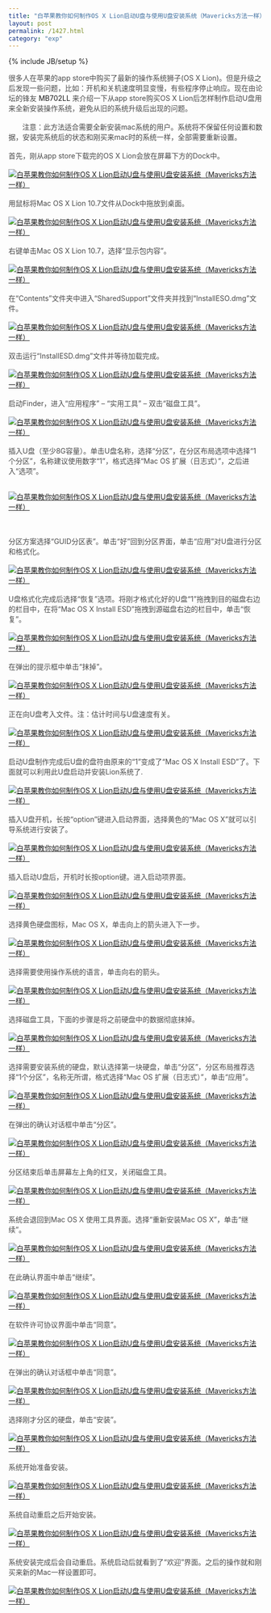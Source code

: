 ```yaml
---
title: "白苹果教你如何制作OS X Lion启动U盘与使用U盘安装系统（Mavericks方法一样）"
layout: post
permalink: /1427.html
category: "exp"
---
```

{% include JB/setup %}

<span style="color: #4a4a4a;">很多人在苹果的app store中购买了最新的操作系统狮子(OS X Lion)。但是升级之后发现一些问题，比如：开机和关机速度明显变慢，有些程序停止响应。现在由论坛的锋友 </span>MB702LL<span style="color: #4a4a4a;"> 来介绍一下从app store购买OS X Lion后怎样制作启动U盘用来全新安装操作系统，避免从旧的系统升级后出现的问题。</span><br style="color: #4a4a4a;" /><br style="color: #4a4a4a;" /><span style="color: #4a4a4a;">       注意：</span><span style="color: #464646;">此方法适合需要全新安装mac系统的用户。系统将不保留任何设置和数据，安装完系统后的状态和刚买来mac时的系统一样，全部需要重新设置。</span><br style="color: #4a4a4a;" /><br style="color: #4a4a4a;" /><span style="color: #4a4a4a;">首先，刚从app store下载完的OS X Lion会放在屏幕下方的Dock中。</span><br style="color: #4a4a4a;" /><br style="color: #4a4a4a;" /><a href="/wp-content/uploads/sinapicv2-backup/1427-ww4-bmiddle-a316108djw1enviff8a5lj20dw08p40u.jpg" target="_blank"><img src="/wp-content/uploads/sinapicv2-backup/1427-ww4-large-a316108djw1enviff8a5lj20dw08p40u.jpg" alt="白苹果教你如何制作OS X Lion启动U盘与使用U盘安装系统（Mavericks方法一样）" /></a><br style="color: #4a4a4a;" /><br style="color: #4a4a4a;" /><span style="color: #4a4a4a;">用鼠标将Mac OS X Lion 10.7文件从Dock中拖放到桌面。</span><br style="color: #4a4a4a;" /><br style="color: #4a4a4a;" /><a href="/wp-content/uploads/sinapicv2-backup/1427-ww2-bmiddle-a316108djw1envihzrrbuj205e0600sy.jpg" target="_blank"><img src="/wp-content/uploads/sinapicv2-backup/1427-ww2-large-a316108djw1envihzrrbuj205e0600sy.jpg" alt="白苹果教你如何制作OS X Lion启动U盘与使用U盘安装系统（Mavericks方法一样）" /></a><br style="color: #4a4a4a;" /><br style="color: #4a4a4a;" /><span style="color: #4a4a4a;">右键单击Mac OS X Lion 10.7，选择“显示包内容”。</span><br style="color: #4a4a4a;" /><br style="color: #4a4a4a;" /><a href="/wp-content/uploads/sinapicv2-backup/1427-ww3-bmiddle-a316108djw1envii70qcrj20b40f6n04.jpg" target="_blank"><img src="/wp-content/uploads/sinapicv2-backup/1427-ww3-large-a316108djw1envii70qcrj20b40f6n04.jpg" alt="白苹果教你如何制作OS X Lion启动U盘与使用U盘安装系统（Mavericks方法一样）" /></a><br style="color: #4a4a4a;" /><br style="color: #4a4a4a;" /><span style="color: #4a4a4a;">在“Contents”文件夹中进入“SharedSupport”文件夹并找到“InstallESO.dmg”文件。</span><br style="color: #4a4a4a;" /><br style="color: #4a4a4a;" /><a href="/wp-content/uploads/sinapicv2-backup/1427-ww3-bmiddle-a316108djw1enviicvcfkj20dw07wt9m.jpg" target="_blank"><img src="/wp-content/uploads/sinapicv2-backup/1427-ww3-large-a316108djw1enviicvcfkj20dw07wt9m.jpg" alt="白苹果教你如何制作OS X Lion启动U盘与使用U盘安装系统（Mavericks方法一样）" /></a><br style="color: #4a4a4a;" /><br style="color: #4a4a4a;" /><span style="color: #4a4a4a;">双击运行“InstallESD.dmg”文件并等待加载完成。</span><br style="color: #4a4a4a;" /><br style="color: #4a4a4a;" /><a href="/wp-content/uploads/sinapicv2-backup/1427-ww1-bmiddle-a316108djw1enviik90nnj20go09h75r.jpg" target="_blank"><img src="/wp-content/uploads/sinapicv2-backup/1427-ww1-large-a316108djw1enviik90nnj20go09h75r.jpg" alt="白苹果教你如何制作OS X Lion启动U盘与使用U盘安装系统（Mavericks方法一样）" /></a><br style="color: #4a4a4a;" /><br style="color: #4a4a4a;" /><span style="color: #4a4a4a;">启动Finder，进入“应用程序” &#8211; “实用工具” &#8211; 双击“磁盘工具”。</span><br style="color: #4a4a4a;" /><br style="color: #4a4a4a;" /><a href="/wp-content/uploads/sinapicv2-backup/1427-ww2-bmiddle-a316108djw1enviip8ghxj20go09hacz.jpg" target="_blank"><img src="/wp-content/uploads/sinapicv2-backup/1427-ww2-large-a316108djw1enviip8ghxj20go09hacz.jpg" alt="白苹果教你如何制作OS X Lion启动U盘与使用U盘安装系统（Mavericks方法一样）" /></a><br style="color: #4a4a4a;" /><br style="color: #4a4a4a;" /><span style="color: #4a4a4a;">插入U盘（至少8G容量）。单击U盘名称，选择“分区”，在分区布局选项中选择“1个分区”，名称建议使用数字“1”，格式选择“Mac OS 扩展（日志式）”，之后进入“选项”。</span><br style="color: #4a4a4a;" /><br style="color: #4a4a4a;" />

<a href="/wp-content/uploads/sinapicv2-backup/1427-ww3-large-a316108djw1enviiw0cq1j20dw0bf0v5.jpg" target="_blank"><img src="/wp-content/uploads/sinapicv2-backup/1427-ww3-large-a316108djw1enviiw0cq1j20dw0bf0v5.jpg" alt="白苹果教你如何制作OS X Lion启动U盘与使用U盘安装系统（Mavericks方法一样）" /></a>

<br style="color: #4a4a4a;" /><br style="color: #4a4a4a;" /><span style="color: #4a4a4a;">分区方案选择“GUID分区表”。单击“好”回到分区界面，单击“应用”对U盘进行分区和格式化。</span><br style="color: #4a4a4a;" /><br style="color: #4a4a4a;" /><a href="/wp-content/uploads/sinapicv2-backup/1427-ww4-bmiddle-a316108djw1envij1a07qj20go0do0uv.jpg" target="_blank"><img src="/wp-content/uploads/sinapicv2-backup/1427-ww4-large-a316108djw1envij1a07qj20go0do0uv.jpg" alt="白苹果教你如何制作OS X Lion启动U盘与使用U盘安装系统（Mavericks方法一样）" /></a><br style="color: #4a4a4a;" /><br style="color: #4a4a4a;" /><span style="color: #4a4a4a;">U盘格式化完成后选择“恢复”选项。将刚才格式化好的U盘“1”拖拽到目的磁盘右边的栏目中，在将“Mac OS X Install ESD”拖拽到源磁盘右边的栏目中，单击“恢复”。</span><br style="color: #4a4a4a;" /><br style="color: #4a4a4a;" /><a href="/wp-content/uploads/sinapicv2-backup/1427-ww4-bmiddle-a316108djw1envijqlt7wj20dw0bd40s.jpg" target="_blank"><img src="/wp-content/uploads/sinapicv2-backup/1427-ww4-large-a316108djw1envijqlt7wj20dw0bd40s.jpg" alt="白苹果教你如何制作OS X Lion启动U盘与使用U盘安装系统（Mavericks方法一样）" /></a><br style="color: #4a4a4a;" /><br style="color: #4a4a4a;" /><span style="color: #4a4a4a;">在弹出的提示框中单击“抹掉”。</span><br style="color: #4a4a4a;" /><br style="color: #4a4a4a;" /><a href="/wp-content/uploads/sinapicv2-backup/1427-ww2-bmiddle-a316108djw1envijso1kvj20dw0bdwgm.jpg" target="_blank"><img src="/wp-content/uploads/sinapicv2-backup/1427-ww2-large-a316108djw1envijso1kvj20dw0bdwgm.jpg" alt="白苹果教你如何制作OS X Lion启动U盘与使用U盘安装系统（Mavericks方法一样）" /></a><br style="color: #4a4a4a;" /><br style="color: #4a4a4a;" /><span style="color: #4a4a4a;">正在向U盘考入文件。注：估计时间与U盘速度有关。</span><br style="color: #4a4a4a;" /><br style="color: #4a4a4a;" /><a href="/wp-content/uploads/sinapicv2-backup/1427-ww3-bmiddle-a316108djw1envijudan6j20dw0bdq53.jpg" target="_blank"><img src="/wp-content/uploads/sinapicv2-backup/1427-ww3-large-a316108djw1envijudan6j20dw0bdq53.jpg" alt="白苹果教你如何制作OS X Lion启动U盘与使用U盘安装系统（Mavericks方法一样）" /></a><br style="color: #4a4a4a;" /><br style="color: #4a4a4a;" /><span style="color: #4a4a4a;">启动U盘制作完成后U盘的盘符由原来的“1”变成了“Mac OS X Install ESD”了。下面就可以利用此U盘启动并安装Lion系统了.</span><br style="color: #4a4a4a;" /><br style="color: #4a4a4a;" /><a href="/wp-content/uploads/sinapicv2-backup/1427-ww3-bmiddle-a316108djw1envil6ilogj20dw0bcq58.jpg" target="_blank"><img src="/wp-content/uploads/sinapicv2-backup/1427-ww3-large-a316108djw1envil6ilogj20dw0bcq58.jpg" alt="白苹果教你如何制作OS X Lion启动U盘与使用U盘安装系统（Mavericks方法一样）" /></a><br style="color: #4a4a4a;" /><br style="color: #4a4a4a;" /><span style="color: #4a4a4a;">插入U盘开机，长按“option”键进入启动界面，选择黄色的“Mac OS X”就可以引导系统进行安装了。</span><br style="color: #4a4a4a;" /><br style="color: #4a4a4a;" /><a href="/wp-content/uploads/sinapicv2-backup/1427-ww3-bmiddle-a316108djw1envileicl0j20dw0aegmv.jpg" target="_blank"><img src="/wp-content/uploads/sinapicv2-backup/1427-ww3-large-a316108djw1envileicl0j20dw0aegmv.jpg" alt="白苹果教你如何制作OS X Lion启动U盘与使用U盘安装系统（Mavericks方法一样）" /></a><br style="color: #4a4a4a;" /><br style="color: #4a4a4a;" /><span style="color: #4a4a4a;">插入启动U盘后，开机时长按option键。进入启动项界面。</span><br style="color: #4a4a4a;" /><br style="color: #4a4a4a;" /><a href="/wp-content/uploads/sinapicv2-backup/1427-ww4-bmiddle-a316108djw1envilgiul3j20go0b4q3r.jpg" target="_blank"><img src="/wp-content/uploads/sinapicv2-backup/1427-ww4-large-a316108djw1envilgiul3j20go0b4q3r.jpg" alt="白苹果教你如何制作OS X Lion启动U盘与使用U盘安装系统（Mavericks方法一样）" /></a><br style="color: #4a4a4a;" /><br style="color: #4a4a4a;" /><span style="color: #4a4a4a;">选择黄色硬盘图标，Mac OS X，单击向上的箭头进入下一步。</span><br style="color: #4a4a4a;" /><br style="color: #4a4a4a;" /><a href="/wp-content/uploads/sinapicv2-backup/1427-ww1-bmiddle-a316108djw1envilnaxlsj20go0b4t9i.jpg" target="_blank"><img src="/wp-content/uploads/sinapicv2-backup/1427-ww1-large-a316108djw1envilnaxlsj20go0b4t9i.jpg" alt="白苹果教你如何制作OS X Lion启动U盘与使用U盘安装系统（Mavericks方法一样）" /></a><br style="color: #4a4a4a;" /><br style="color: #4a4a4a;" /><span style="color: #4a4a4a;">选择需要使用操作系统的语言，单击向右的箭头。</span><br style="color: #4a4a4a;" /><br style="color: #4a4a4a;" /><a href="/wp-content/uploads/sinapicv2-backup/1427-ww3-bmiddle-a316108djw1envim1xstpj20go0cgtad.jpg" target="_blank"><img src="/wp-content/uploads/sinapicv2-backup/1427-ww3-large-a316108djw1envim1xstpj20go0cgtad.jpg" alt="白苹果教你如何制作OS X Lion启动U盘与使用U盘安装系统（Mavericks方法一样）" /></a><br style="color: #4a4a4a;" /><br style="color: #4a4a4a;" /><span style="color: #4a4a4a;">选择磁盘工具，下面的步骤是将之前硬盘中的数据彻底抹掉。</span><br style="color: #4a4a4a;" /><br style="color: #4a4a4a;" /><a href="/wp-content/uploads/sinapicv2-backup/1427-ww1-bmiddle-a316108djw1envim5lk78j20go0cj76c.jpg" target="_blank"><img src="/wp-content/uploads/sinapicv2-backup/1427-ww1-large-a316108djw1envim5lk78j20go0cj76c.jpg" alt="白苹果教你如何制作OS X Lion启动U盘与使用U盘安装系统（Mavericks方法一样）" /></a><br style="color: #4a4a4a;" /><br style="color: #4a4a4a;" /><span style="color: #4a4a4a;">选择需要安装系统的硬盘，默认选择第一块硬盘，单击“分区”，分区布局推荐选择“1个分区”，名称无所谓，格式选择“Mac OS 扩展（日志式）”，单击“应用”。</span><br style="color: #4a4a4a;" /><br style="color: #4a4a4a;" /><a href="/wp-content/uploads/sinapicv2-backup/1427-ww1-bmiddle-a316108djw1envim3s8hxj20go0elq5e.jpg" target="_blank"><img src="/wp-content/uploads/sinapicv2-backup/1427-ww1-large-a316108djw1envim3s8hxj20go0elq5e.jpg" alt="白苹果教你如何制作OS X Lion启动U盘与使用U盘安装系统（Mavericks方法一样）" /></a><br style="color: #4a4a4a;" /><br style="color: #4a4a4a;" /><span style="color: #4a4a4a;">在弹出的确认对话框中单击“分区”。</span><br style="color: #4a4a4a;" /><br style="color: #4a4a4a;" /><a href="/wp-content/uploads/sinapicv2-backup/1427-ww4-bmiddle-a316108djw1envimxufa5j20go0ebjti.jpg" target="_blank"><img src="/wp-content/uploads/sinapicv2-backup/1427-ww4-large-a316108djw1envimxufa5j20go0ebjti.jpg" alt="白苹果教你如何制作OS X Lion启动U盘与使用U盘安装系统（Mavericks方法一样）" /></a><br style="color: #4a4a4a;" /><br style="color: #4a4a4a;" /><span style="color: #4a4a4a;">分区结束后单击屏幕左上角的红叉，关闭磁盘工具。</span><br style="color: #4a4a4a;" /><br style="color: #4a4a4a;" /><a href="/wp-content/uploads/sinapicv2-backup/1427-ww3-bmiddle-a316108djw1envin0e3gvj20go0ekac7.jpg" target="_blank"><img src="/wp-content/uploads/sinapicv2-backup/1427-ww3-large-a316108djw1envin0e3gvj20go0ekac7.jpg" alt="白苹果教你如何制作OS X Lion启动U盘与使用U盘安装系统（Mavericks方法一样）" /></a><br style="color: #4a4a4a;" /><br style="color: #4a4a4a;" /><span style="color: #4a4a4a;">系统会退回到Mac OS X 使用工具界面。选择“重新安装Mac OS X”，单击“继续”。</span><br style="color: #4a4a4a;" /><br style="color: #4a4a4a;" /><a href="/wp-content/uploads/sinapicv2-backup/1427-ww3-bmiddle-a316108djw1envinwz1twj20go0cj0ut.jpg" target="_blank"><img src="/wp-content/uploads/sinapicv2-backup/1427-ww3-large-a316108djw1envinwz1twj20go0cj0ut.jpg" alt="白苹果教你如何制作OS X Lion启动U盘与使用U盘安装系统（Mavericks方法一样）" /></a><br style="color: #4a4a4a;" /><br style="color: #4a4a4a;" /><span style="color: #4a4a4a;">在此确认界面中单击“继续”。</span><br style="color: #4a4a4a;" /><br style="color: #4a4a4a;" /><a href="/wp-content/uploads/sinapicv2-backup/1427-ww4-bmiddle-a316108djw1envio2qw7vj20go0d8tai.jpg" target="_blank"><img src="/wp-content/uploads/sinapicv2-backup/1427-ww4-large-a316108djw1envio2qw7vj20go0d8tai.jpg" alt="白苹果教你如何制作OS X Lion启动U盘与使用U盘安装系统（Mavericks方法一样）" /></a><br style="color: #4a4a4a;" /><br style="color: #4a4a4a;" /><span style="color: #4a4a4a;">在软件许可协议界面中单击“同意”。</span><br style="color: #4a4a4a;" /><br style="color: #4a4a4a;" /><a href="/wp-content/uploads/sinapicv2-backup/1427-ww1-bmiddle-a316108djw1envioa6y6ij20go0d4gnp.jpg" target="_blank"><img src="/wp-content/uploads/sinapicv2-backup/1427-ww1-large-a316108djw1envioa6y6ij20go0d4gnp.jpg" alt="白苹果教你如何制作OS X Lion启动U盘与使用U盘安装系统（Mavericks方法一样）" /></a><br style="color: #4a4a4a;" /><br style="color: #4a4a4a;" /><span style="color: #4a4a4a;">在弹出的确认对话框中单击“同意”。</span><br style="color: #4a4a4a;" /><br style="color: #4a4a4a;" /><a href="/wp-content/uploads/sinapicv2-backup/1427-ww1-bmiddle-a316108djw1enviofgb85j20go0d1q50.jpg" target="_blank"><img src="/wp-content/uploads/sinapicv2-backup/1427-ww1-large-a316108djw1enviofgb85j20go0d1q50.jpg" alt="白苹果教你如何制作OS X Lion启动U盘与使用U盘安装系统（Mavericks方法一样）" /></a><br style="color: #4a4a4a;" /><br style="color: #4a4a4a;" /><span style="color: #4a4a4a;">选择刚才分区的硬盘，单击“安装”。</span><br style="color: #4a4a4a;" /><br style="color: #4a4a4a;" /><a href="/wp-content/uploads/sinapicv2-backup/1427-ww3-bmiddle-a316108djw1envioof1mhj20go0d60uf.jpg" target="_blank"><img src="/wp-content/uploads/sinapicv2-backup/1427-ww3-large-a316108djw1envioof1mhj20go0d60uf.jpg" alt="白苹果教你如何制作OS X Lion启动U盘与使用U盘安装系统（Mavericks方法一样）" /></a><br style="color: #4a4a4a;" /><br style="color: #4a4a4a;" /><span style="color: #4a4a4a;">系统开始准备安装。</span><br style="color: #4a4a4a;" /><br style="color: #4a4a4a;" /><a href="/wp-content/uploads/sinapicv2-backup/1427-ww1-bmiddle-a316108djw1enviqz29ohj20go0czmys.jpg" target="_blank"><img src="/wp-content/uploads/sinapicv2-backup/1427-ww1-large-a316108djw1enviqz29ohj20go0czmys.jpg" alt="白苹果教你如何制作OS X Lion启动U盘与使用U盘安装系统（Mavericks方法一样）" /></a><br style="color: #4a4a4a;" /><br style="color: #4a4a4a;" /><span style="color: #4a4a4a;">系统自动重启之后开始安装。</span><br style="color: #4a4a4a;" /><br style="color: #4a4a4a;" /><a href="/wp-content/uploads/sinapicv2-backup/1427-ww4-bmiddle-a316108djw1envir4ol4zj20go0cmdhj.jpg" target="_blank"><img src="/wp-content/uploads/sinapicv2-backup/1427-ww4-large-a316108djw1envir4ol4zj20go0cmdhj.jpg" alt="白苹果教你如何制作OS X Lion启动U盘与使用U盘安装系统（Mavericks方法一样）" /></a><br style="color: #4a4a4a;" /><br style="color: #4a4a4a;" /><span style="color: #4a4a4a;">系统安装完成后会自动重启。系统启动后就看到了“欢迎”界面。之后的操作就和刚买来新的Mac一样设置即可。</span><br style="color: #4a4a4a;" /><br style="color: #4a4a4a;" /><a href="/wp-content/uploads/sinapicv2-backup/1427-ww4-bmiddle-a316108djw1envir8ymwdj20go0dhq47.jpg" target="_blank"><img src="/wp-content/uploads/sinapicv2-backup/1427-ww4-large-a316108djw1envir8ymwdj20go0dhq47.jpg" alt="白苹果教你如何制作OS X Lion启动U盘与使用U盘安装系统（Mavericks方法一样）" /></a><br style="color: #4a4a4a;" /><span style="color: #4a4a4a;">  </span>


